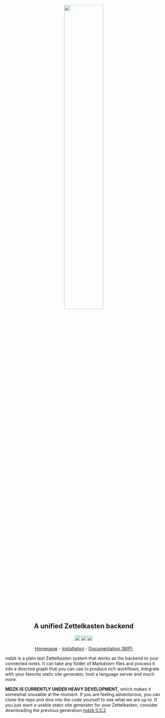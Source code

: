 <p align="center">
<img width="50%" src="https://raw.githubusercontent.com/mdzk-rs/mdzk/main/public/website/mdzk_logo.png">
</p>

<h2 align="center">A unified Zettelkasten backend</h2>

<p align="center">
  <a href="https://docs.rs/mdzk/latest/mdzk/"><img src="https://img.shields.io/docsrs/mdzk?style=flat-square"></a>
  <a href="https://crates.io/crates/mdzk"><img src="https://img.shields.io/crates/v/mdzk?style=flat-square"></a>
  <a href="https://formulae.brew.sh/formula/mdzk#default"><img src="https://img.shields.io/homebrew/v/mdzk?style=flat-square"></a>
</p>

<p align="center"><a href="https://mdzk.app">Homepage</a> - <a href="https://mdzk.app/docs#installing">Installation</a> - <a href="https://mdzk.app/docs">Documentation (WIP)</a></p>

mdzk is a plain text Zettelkasten system that works as the backend to your connected notes. It can take any folder of Markdown-files and process it into a directed graph that you can use to produce rich workflows, integrate with your favorite static site generator, host a language server and much more.

**MDZK IS CURRENTLY UNDER HEAVY DEVELOPMENT,** which makes it somewhat unusable at the moment. If you are feeling adventurous, you can clone the repo and dive into the code yourself to see what we are up to. If you just want a usable static site generator for your Zettelkasten, consider downloading the previous generation [mdzk 0.5.2](https://github.com/mdzk-rs/mdzk/releases/tag/0.5.2).

<!-- Keeping this for future reference -->
<!-- These characters are disallowed in note filenames: `=`, <code>\`</code>, `^`, `#`, `|`, `:`, `/`, `[` and `]`. -->
